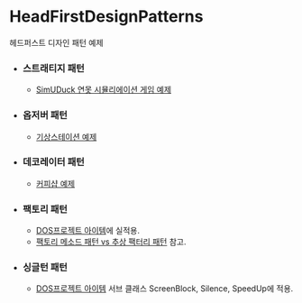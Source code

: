 # HeadFirstDesignPatterns

헤드퍼스트 디자인 패턴 예제 

* ### 스트래티지 패턴
  - [SimUDuck 연못 시뮬리에이션 게임 예제](https://github.com/KDJ0899/HeadFirstDesignPatterns/tree/master/src/strategy_pattern/simuduck)

* ### 옵저버 패턴
  * [기상스테이션 예제](https://github.com/KDJ0899/HeadFirstDesignPatterns/tree/master/src/observer_pattern)

* ### 데코레이터 패턴
  * [커피샵 예제](https://github.com/KDJ0899/HeadFirstDesignPatterns/tree/master/src/decorater_pattern)

* ### 팩토리 패턴
  * [DOS프로젝트 아이템](https://github.com/KDJ0899/Project_DOS/tree/master/src/com/dos/item)에 실적용. 
  * [팩토리 메소드 패턴 vs 추상 팩터리 패턴](https://beomseok95.tistory.com/246) 참고.

* ### 싱글턴 패턴
  * [DOS프로젝트 아이템](https://github.com/KDJ0899/Project_DOS/tree/master/src/com/dos/item) 서브 클래스 ScreenBlock, Silence, SpeedUp에 적용.

